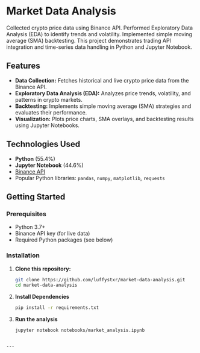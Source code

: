 
# Market Data Analysis

Collected crypto price data using Binance API. Performed Exploratory Data Analysis (EDA) to identify trends and volatility. Implemented simple moving average (SMA) backtesting. This project demonstrates trading API integration and time-series data handling in Python and Jupyter Notebook.

## Features

- **Data Collection:** Fetches historical and live crypto price data from the Binance API.
- **Exploratory Data Analysis (EDA):** Analyzes price trends, volatility, and patterns in crypto markets.
- **Backtesting:** Implements simple moving average (SMA) strategies and evaluates their performance.
- **Visualization:** Plots price charts, SMA overlays, and backtesting results using Jupyter Notebooks.

## Technologies Used

- **Python** (55.4%)
- **Jupyter Notebook** (44.6%)
- [Binance API](https://binance-docs.github.io/apidocs/spot/en/)
- Popular Python libraries: `pandas`, `numpy`, `matplotlib`, `requests`

## Getting Started

### Prerequisites

- Python 3.7+
- Binance API key (for live data)
- Required Python packages (see below)

### Installation

1. **Clone this repository:**
   ```bash
   git clone https://github.com/luffystxr/market-data-analysis.git
   cd market-data-analysis


2. **Install Dependencies**

   ```bash
   pip install -r requirements.txt
   ```

3. **Run the analysis**

   ```bash
   jupyter notebook notebooks/market_analysis.ipynb
   ```

```

---

```
